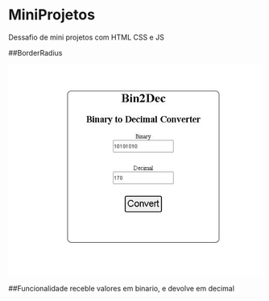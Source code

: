 # MiniProjetos
 Dessafio de mini projetos com HTML CSS e JS 

##BorderRadius

![imagem do projeto](https://github.com/Giovannelrodrigues/MiniProjetos/blob/main/Beginner/Bin2Dec/Capturar.JPG)


##Funcionalidade
    receble valores em binario, e devolve em decimal
